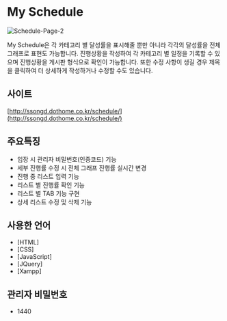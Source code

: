 # My Schedule



![Schedule-Page-2](https://user-images.githubusercontent.com/84562720/125007904-4ad62400-e09c-11eb-9e6e-148e153c24d1.png)


My Schedule은 각 카테고리 별 달성률을 표시해줄 뿐만 아니라 각각의 달성률을 전체 그래프로 표현도 가능합니다. 진행상황을 작성하여 각 카테고리 별 일정을 기록할 수 있으며 진행상황을 게시판 형식으로 확인이 가능합니다. 또한 수정 사항이 생길 경우 제목을 클릭하여 더 상세하게 작성하거나 수정할 수도 있습니다.

## 사이트


[http://ssongd.dothome.co.kr/schedule/](http://ssongd.dothome.co.kr/schedule/)

## 주요특징


- 입장 시 관리자 비밀번호(인증코드) 기능
- 세부 진행률 수정 시 전체 그래프 진행률 실시간 변경
- 진행 중 리스트 입력 기능
- 리스트 별 진행률 확인 기능
- 리스트 별 TAB 기능 구현
- 상세 리스트 수정 및 삭제 기능

## 사용한 언어


- [HTML]
- [CSS]
- [JavaScript]
- [JQuery]
- [Xampp]

## 관리자 비밀번호


- 1440
